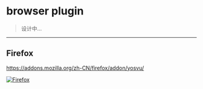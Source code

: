 # browser plugin

> 设计中...

 ---

## Firefox

<https://addons.mozilla.org/zh-CN/firefox/addon/yosvu/>
 
[![Firefox](https://blog.mozilla.org/addons/files/2015/11/get-the-addon.png)](https://addons.mozilla.org/zh-CN/firefox/addon/yosvu/)